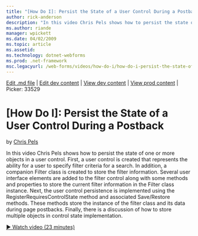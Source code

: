 ```yaml
---
title: "[How Do I]: Persist the State of a User Control During a Postback | Microsoft Docs"
author: rick-anderson
description: "In this video Chris Pels shows how to persist the state of one or more objects in a user control. First, a user control is created that represents the abilit..."
ms.author: riande
manager: wpickett
ms.date: 04/02/2009
ms.topic: article
ms.assetid: 
ms.technology: dotnet-webforms
ms.prod: .net-framework
msc.legacyurl: /web-forms/videos/how-do-i/how-do-i-persist-the-state-of-a-user-control-during-a-postback
---
```

[Edit .md file](C:\Projects\msc\dev\Msc.Www\Web.ASP\App_Data\github\web-forms\videos\how-do-i\how-do-i-persist-the-state-of-a-user-control-during-a-postback.md) | [Edit dev content](http://www.aspdev.net/umbraco#/content/content/edit/26506) | [View dev content](http://docs.aspdev.net/tutorials/web-forms/videos/how-do-i/how-do-i-persist-the-state-of-a-user-control-during-a-postback.html) | [View prod content](http://www.asp.net/web-forms/videos/how-do-i/how-do-i-persist-the-state-of-a-user-control-during-a-postback) | Picker: 33529

[How Do I]: Persist the State of a User Control During a Postback
====================
by [Chris Pels](https://twitter.com/chrispels)

In this video Chris Pels shows how to persist the state of one or more objects in a user control. First, a user control is created that represents the ability for a user to specify filter criteria for a search. In addition, a companion Filter class is created to store the filter information. Several user interface elements are added to the filter control along with some methods and properties to store the current filter information in the Filter class instance. Next, the user control persistence is implemented using the RegisterRequiresControlState method and associated Save/Restore methods. These methods store the instance of the filter class and its data during page postbacks. Finally, there is a discussion of how to store multiple objects in control state implementation.

[&#9654; Watch video (23 minutes)](https://channel9.msdn.com/Blogs/ASP-NET-Site-Videos/how-do-i-persist-the-state-of-a-user-control-during-a-postback)
